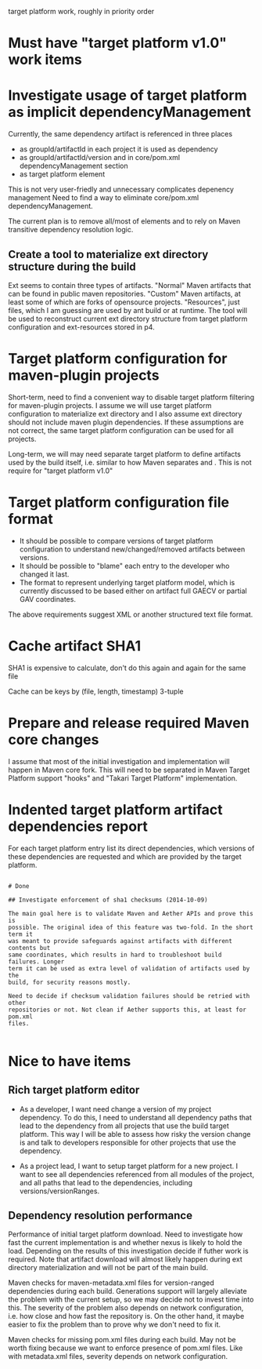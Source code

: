 target platform work, roughly in priority order

# Must have "target platform v1.0" work items

# Investigate usage of target platform as implicit dependencyManagement

Currently, the same dependency artifact is referenced in three places

* as groupId/artifactId in each project it is used as dependency
* as groupId/artifactId/version and <excludes/> in core/pom.xml 
  dependencyManagement section
* as target platform element

This is not very user-friedly and unnecessary complicates depenency management
Need to find a way to eliminate core/pom.xml dependencyManagement.

The current plan is to remove all/most of <excludes/> elements and to rely on
Maven transitive dependency resolution logic.


## Create a tool to materialize ext directory structure during the build

Ext seems to contain three types of artifacts. "Normal" Maven artifacts that
can be found in public maven repositories. "Custom" Maven artifacts, at least
some of which are forks of opensource projects. "Resources", just files, which
I am guessing are used by ant build or at runtime. The tool will be used
to reconstruct current ext directory structure from target platform 
configuration and ext-resources stored in p4.


# Target platform configuration for maven-plugin projects

Short-term, need to find a convenient way to disable target platform filtering
for maven-plugin projects. I assume we will use target platform configuration
to materialize ext directory and I also assume ext directory should not include
maven plugin dependencies. If these assumptions are not correct, the same 
target platform configuration can be used for all projects.

Long-term, we will may need separate target platform to define artifacts used
by the build itself, i.e. similar to how Maven separates <dependencies> and
<pluginDependencies>. This is not require for "target platform v1.0"


# Target platform configuration file format

* It should be possible to compare versions of target platform configuration to
  understand new/changed/removed artifacts between versions.
* It should be possible to "blame" each entry to the developer who changed it
  last.
* The format to represent underlying target platform model, which is currently
  discussed to be based either on artifact full GAECV or partial GAV
  coordinates.

The above requirements suggest XML or another structured text file format.

# Cache artifact SHA1

SHA1 is expensive to calculate, don't do this again and again for the same file

Cache can be keys by (file, length, timestamp) 3-tuple

# Prepare and release required Maven core changes

I assume that most of the initial investigation and implementation will happen
in Maven core fork. This will need to be separated in Maven Target Platform
support "hooks" and "Takari Target Platform" implementation.

# Indented target platform artifact dependencies report

For each target platform entry list its direct dependencies, which versions 
of these dependencies are requested and which are provided by the target
platform.

~~~~~~~~~~~~~~~~

# Done

## Investigate enforcement of sha1 checksums (2014-10-09)

The main goal here is to validate Maven and Aether APIs and prove this is
possible. The original idea of this feature was two-fold. In the short term it
was meant to provide safeguards against artifacts with different contents but
same coordinates, which results in hard to troubleshoot build failures. Longer
term it can be used as extra level of validation of artifacts used by the 
build, for security reasons mostly.

Need to decide if checksum validation failures should be retried with other
repositories or not. Not clean if Aether supports this, at least for pom.xml
files.


~~~~~~~~~~~~~~~~

# Nice to have items

## Rich target platform editor

* As a developer, I want need change a version of my project dependency. To do 
  this, I need to understand all dependency paths that lead to the dependency
  from all projects that use the build target platform. This way I will be able
  to assess how risky the version change is and talk to developers responsible 
  for other projects that use the dependency. 

* As a project lead, I want to setup target platform for a new project. I want
  to see all dependencies referenced from all modules of the project, and
  all paths that lead to the dependencies, including versions/versionRanges.

## Dependency resolution performance

Performance of initial target platform download. Need to investigate how fast
the current implementation is and whether nexus is likely to hold the load.
Depending on the results of this investigation decide if futher work is 
required. Note that artifact download will almost likely happen during ext
directory materialization and will not be part of the main build.

Maven checks for maven-metadata.xml files for version-ranged dependencies 
during each build. Generations support will largely alleviate the problem with
the current setup, so we may decide not to invest time into this. The severity
of the problem also depends on network configuration, i.e. how close and how
fast the repository is. On the other hand, it maybe easier to fix the problem
than to prove why we don't need to fix it.

Maven checks for missing pom.xml files during each build. May not be worth
fixing because we want to enforce presence of pom.xml files. Like with
metadata.xml files, severity depends on network configuration.
